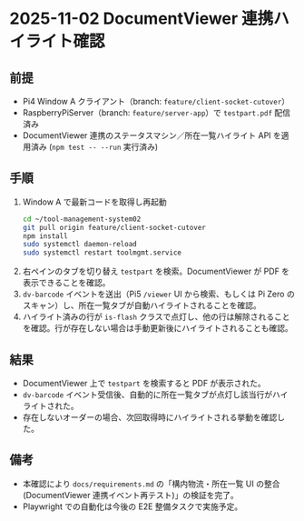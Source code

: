 # 2025-11-02 DocumentViewer 連携ハイライト確認

## 前提
- Pi4 Window A クライアント（branch: `feature/client-socket-cutover`）
- RaspberryPiServer（branch: `feature/server-app`）で `testpart.pdf` 配信済み
- DocumentViewer 連携のステータスマシン／所在一覧ハイライト API を適用済み (`npm test -- --run` 実行済み)

## 手順
1. Window A で最新コードを取得し再起動
   ```bash
   cd ~/tool-management-system02
   git pull origin feature/client-socket-cutover
   npm install
   sudo systemctl daemon-reload
   sudo systemctl restart toolmgmt.service
   ```
2. 右ペインのタブを切り替え `testpart` を検索。DocumentViewer が PDF を表示できることを確認。
3. `dv-barcode` イベントを送出（Pi5 `/viewer` UI から検索、もしくは Pi Zero のスキャン）し、所在一覧タブが自動ハイライトされることを確認。
4. ハイライト済みの行が `is-flash` クラスで点灯し、他の行は解除されることを確認。行が存在しない場合は手動更新後にハイライトされることも確認。

## 結果
- DocumentViewer 上で `testpart` を検索すると PDF が表示された。
- `dv-barcode` イベント受信後、自動的に所在一覧タブが点灯し該当行がハイライトされた。
- 存在しないオーダーの場合、次回取得時にハイライトされる挙動を確認した。

## 備考
- 本確認により `docs/requirements.md` の「構内物流・所在一覧 UI の整合 (DocumentViewer 連携イベント再テスト)」の検証を完了。
- Playwright での自動化は今後の E2E 整備タスクで実施予定。
